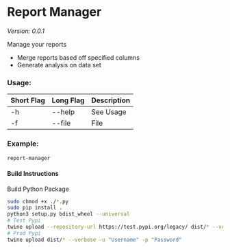 # Report Manager
*Version: 0.0.1*

Manage your reports
- Merge reports based off specified columns
- Generate analysis on data set

### Usage:
| Short Flag | Long Flag | Description    |
| --- | ------|---------------------------|
| -h | --help | See Usage                 |
| -f | --file | File                      |

### Example:
```bash
report-manager 
```


#### Build Instructions
Build Python Package

```bash
sudo chmod +x ./*.py
sudo pip install .
python3 setup.py bdist_wheel --universal
# Test Pypi
twine upload --repository-url https://test.pypi.org/legacy/ dist/* --verbose -u "Username" -p "Password"
# Prod Pypi
twine upload dist/* --verbose -u "Username" -p "Password"
```
